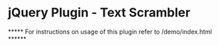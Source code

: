 # jQuery Plugin - Text Scrambler

***** For instructions on usage of this plugin refer to /demo/index.html ******